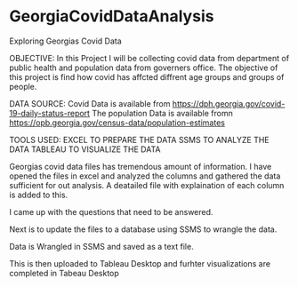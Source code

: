 # GeorgiaCovidDataAnalysis
Exploring Georgias Covid Data

OBJECTIVE:
In this Project I will be collecting covid data from department of public health and population data from governers office. The objective of this project is find how covid has affcted diffrent age groups and groups of people. 

DATA SOURCE:
Covid Data is available from https://dph.georgia.gov/covid-19-daily-status-report
The population Data is available fromn https://opb.georgia.gov/census-data/population-estimates

TOOLS USED:
EXCEL TO PREPARE THE DATA
SSMS TO ANALYZE THE DATA
TABLEAU TO VISUALIZE THE DATA

Georgias covid data files has tremendous amount of information. I have opened the files in excel and analyzed the columns and gathered the data sufficient for out analysis. A deatailed file with explaination of each column is added to this.

I came up with the questions that need to be answered. 

Next is to update the files to a database using SSMS to wrangle the data. 

Data is Wrangled in SSMS and saved as a text file.

This is then uploaded to Tableau Desktop and furhter visualizations are completed in Tabeau Desktop



